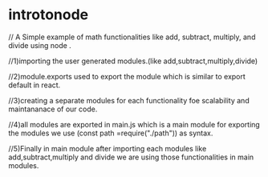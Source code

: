 # introtonode

//        A Simple example of math functionalities like add, subtract, multiply, and divide using node .

//1)importing the user generated modules.(like add,subtract,multiply,divide)

//2)module.exports used to export the module which is similar to export default in react.

//3)creating a separate modules for each functionality foe scalability and maintananace of our code.

//4)all modules are exported in main.js which is a main module for exporting the modules we use (const path =require("./path")) as syntax.

//5)Finally in main module after importing each modules like add,subtract,multiply and divide we are using those functionalities in main modules.



